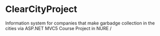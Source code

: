 # ClearCityProject
Information system for companies that make garbadge collection in the cities via ASP.NET MVC5
Course Project in NURE
/
